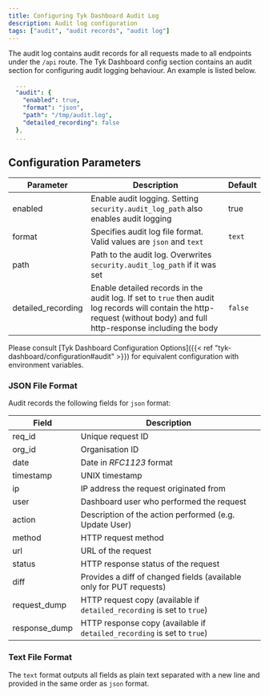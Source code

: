```yaml
---
title: Configuring Tyk Dashboard Audit Log
description: Audit log configuration
tags: ["audit", "audit records", "audit log"]
---
```


The audit log contains audit records for all requests made to all endpoints under the `/api` route.
The Tyk Dashboard config section contains an audit section for configuring audit logging behaviour. An example is listed below.

```yaml
  ...
  "audit": {
    "enabled": true,
    "format": "json",
    "path": "/tmp/audit.log",
    "detailed_recording": false
  },
  ...
```

## Configuration Parameters

| Parameter | Description | Default |
| ---- | ---- | ---- |
| enabled | Enable audit logging. Setting `security.audit_log_path` also enables audit logging | true |
| format | Specifies audit log file format. Valid values are `json` and `text` | `text` |
| path | Path to the audit log. Overwrites `security.audit_log_path` if it was set | |
| detailed_recording | Enable detailed records in the audit log. If set to `true` then audit log records will contain the http-request (without body) and full http-response including the body | `false` |

Please consult [Tyk Dashboard Configuration Options]({{< ref "tyk-dashboard/configuration#audit" >}}) for equivalent configuration with environment variables.

### JSON File Format

Audit records the following fields for `json` format:

| Field | Description |
| ---- | ---- |
| req_id | Unique request ID |
| org_id | Organisation ID |
| date   | Date in *RFC1123* format |
| timestamp | UNIX timestamp |
| ip | IP address the request originated from |
| user | Dashboard user who performed the request |
| action | Description of the action performed (e.g. Update User) |
| method | HTTP request method |
| url | URL of the request |
| status | HTTP response status of the request |
| diff | Provides a diff of changed fields (available only for PUT requests) |
| request_dump | HTTP request copy (available if `detailed_recording` is set to `true`) |
| response_dump | HTTP response copy (available if `detailed_recording` is set to `true`) |

### Text File Format

The `text` format outputs all fields as plain text separated with a new line and provided in the same order as `json` format.
